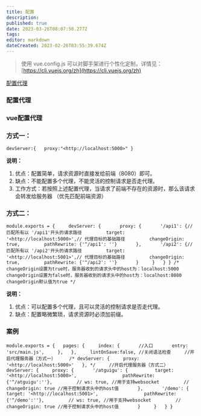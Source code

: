 ```yaml
---
title: 配置
description: 
published: true
date: 2023-03-26T08:07:50.277Z
tags: 
editor: markdown
dateCreated: 2023-02-26T03:55:39.674Z
---
```


> 使用 vue.config.js 可以对脚手架进行个性化定制，详情见：[https://cli.vuejs.org/zh](https://cli.vuejs.org/zh)

[配置代理](https://www.notion.so/241eaee2c2a84899ab2efa48f5a00ec4)

### 配置代理

### vue配置代理

### **方式一：**

`devServer:{   proxy:"<http://localhost:5000>" }`

**说明：**

1. 优点：配置简单，请求资源时直接发给前端（8080）即可。
2. 缺点：不能配置多个代理，不能灵活的控制请求是否走代理。
3. 工作方式：若按照上述配置代理，当请求了前端不存在的资源时，那么该请求会转发给服务器 （优先匹配前端资源）

### **方式二：**

`module.exports = {     devServer: {       proxy: {       '/api1': {// 匹配所有以 '/api1'开头的请求路径         target: '<http://localhost:5000>',// 代理目标的基础路径         changeOrigin: true,         pathRewrite: {'^/api1': ''}       },       '/api2': {// 匹配所有以 '/api2'开头的请求路径         target: '<http://localhost:5001>',// 代理目标的基础路径         changeOrigin: true,         pathRewrite: {'^/api2': ''}       }     }   } } /*    changeOrigin设置为true时，服务器收到的请求头中的host为：localhost:5000    changeOrigin设置为false时，服务器收到的请求头中的host为：localhost:8080    changeOrigin默认值为true */`

**说明：**

1. 优点：可以配置多个代理，且可以灵活的控制请求是否走代理。
2. 缺点：配置略微繁琐，请求资源时必须加前缀。

### **案例**

`module.exports = {   pages: {     index: {       //入口       entry: 'src/main.js',     },   },     lintOnSave:false, //关闭语法检查     //开启代理服务器（方式一）     /* devServer: {     proxy: '<http://localhost:5000>'   }, */     //开启代理服务器（方式二）     devServer: {     proxy: {       '/atguigu': {          target: '<http://localhost:5000>',                 pathRewrite:{'^/atguigu':''},         // ws: true, //用于支持websocket         // changeOrigin: true //用于控制请求头中的host值       },       '/demo': {         target: '<http://localhost:5001>',                 pathRewrite:{'^/demo':''},         // ws: true, //用于支持websocket         // changeOrigin: true //用于控制请求头中的host值       }     }   } }`